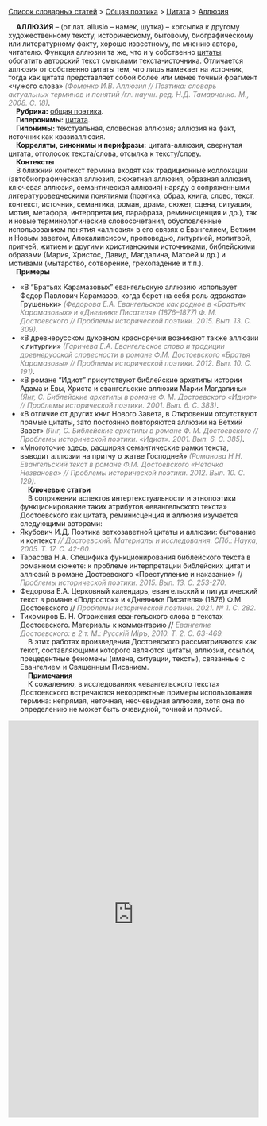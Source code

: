<style>
st { color: Gray;
  font-style: italic;}
</style>

[Список словарных статей](https://thesaurus-dostoevsky.github.io/Thesaurus/) > [Общая поэтика](theorpoe.md) > [Цитата](цитата.md) > [Аллюзия](аллюзия.md) 

&nbsp;&nbsp;&nbsp;&nbsp;**АЛЛЮЗИЯ** – (от лат. allusio – намек, шутка) – «отсылка к другому художественному тексту, историческому, бытовому, биографическому или литературному факту, хорошо известному, по мнению автора, читателю. Функция аллюзии та же, что и у собственно [цитаты](цитата.md): обогатить авторский текст смыслами текста-источника. Отличается аллюзия от собственно цитаты тем, что лишь намекает на источник, тогда как цитата представляет собой более или менее точный фрагмент «чужого слова» <st>(Фоменко И.В. Аллюзия // Поэтика: словарь актуальных терминов и понятий /гл. научн. ред. Н.Д. Тамарченко. М., 2008. С. 18)</st>.  
&nbsp;&nbsp;&nbsp;&nbsp;**Рубрика:** [общая поэтика](theorpoe.md).  
&nbsp;&nbsp;&nbsp;&nbsp;**Гиперонимы:** [цитата](цитата.md).  
&nbsp;&nbsp;&nbsp;&nbsp;**Гипонимы:** текстуальная, словесная аллюзия;  аллюзия на факт, источник как квазиаллюзия.  
&nbsp;&nbsp;&nbsp;&nbsp;**Корреляты, синонимы и перифразы:** цитата-аллюзия, свернутая цитата, отголосок  текста/слова,  отсылка к тексту/слову.  
&nbsp;&nbsp;&nbsp;&nbsp;**Контексты**  
&nbsp;&nbsp;&nbsp;&nbsp;В ближний контекст термина входят как традиционные коллокации (автобиографическая аллюзия, сюжетная аллюзия, образная аллюзия, ключевая аллюзия, семантическая аллюзия) наряду с сопряженными литературоведческими понятиями (поэтика, образ, книга, слово, текст, контекст, источник, семантика, роман, драма, сюжет, сцена, ситуация, мотив, метафора, интерпретация, парафраза, реминисценция и др.), так и новые терминологические словосочетания, обусловленные использованием понятия «аллюзия» в его связях с Евангелием, Ветхим и Новым заветом, Апокалипсисом, проповедью,  литургией, молитвой, притчей, житием и другими христианскими источниками, библейскими образами (Мария, Христос, Давид, Магдалина, Матфей и др.) и мотивами (мытарство, сотворение, грехопадение и т.п.).  
&nbsp;&nbsp;&nbsp;&nbsp;**Примеры**  
* «В “Братьях Карамазовых” евангельскую аллюзию использует Федор Павлович Карамазов, когда берет на себя роль *адвоката*» Грушеньки» <st>(Федорова Е.А. Евангельское как родное в «Братьях Карамазовых» и «Дневнике Писателя» (1876–1877) Ф. М. Достоевского //  Проблемы исторической поэтики. 2015. Вып. 13. С. 309).</st>
* «В древнерусском духовном красноречии  возникают также аллюзии к литургии» <st>(Гаричева Е.А. Евангельское слово и традиции древнерусской словесности в романе Ф.М. Достоевского «Братья Карамазовы» //  Проблемы исторической поэтики.  2012. Вып. 10. С. 191)</st>.
* «В романе “Идиот” присутствуют библейские архетипы  истории Адама и Евы, Христа и евангельские аллюзии   Марии Магдалины» <st>(Янг, С. Библейские архетипы в романе Ф. М. Достоевского «Идиот» //  Проблемы исторической поэтики. 2001. Вып. 6. С. 383)</st>. 
* «В отличие от других книг Нового Завета, в Откровении отсутствуют прямые цитаты, зато постоянно повторяются аллюзии на Ветхий Завет» <st>(Янг, С. Библейские архетипы в романе Ф. М. Достоевского //  Проблемы исторической поэтики. «Идиот». 2001. Вып. 6. С. 385)</st>.
* «Многоточие здесь, расширяя семантические рамки текста, выводит аллюзии на притчу о жатве Господней» <st>(Романова Н.Н. Евангельский текст в романе Ф.М. Достоевского «Неточка Незванова» //  Проблемы исторической поэтики. 2012. Вып. 10. С. 129).</st>  <br>
&nbsp;&nbsp;&nbsp;&nbsp;**Ключевые статьи**  
&nbsp;&nbsp;&nbsp;&nbsp;В сопряжении аспектов интертекстуальности и этнопоэтики функционирование таких атрибутов «‎евангельского текста»‎ Достоевского как цитата, реминисценция и  аллюзия изучается следующими авторами: 
* Якубович И.Д. Поэтика ветхозаветной цитаты и аллюзии: бытование и контекст <st>// Достоевский. Материалы и исследования. СПб.: Наука, 2005. Т. 17. С. 42-60.</st>
* Тарасова Н.А. Специфика функционирования библейского текста в романном сюжете: к проблеме интерпретации библейских цитат и аллюзий в романе Достоевского «Преступление и наказание» // <st> Проблемы исторической поэтики. 2015. Вып. 13. С. 253-270.</st>
* Федорова Е.А. Церковный календарь, евангельский и литургический текст в романе «Подросток» и «Дневнике Писателя» (1876) Ф.М. Достоевского //  <st>Проблемы исторической поэтики. 2021. № 1. С. 282.</st>
* Тихомиров Б. Н. Отражения евангельского слова в текстах Достоевского. Материалы к комментарию // <st>Евангелие Достоевского: в 2 т. М.: Русскiй Мiръ, 2010. Т. 2. C. 63-469.</st>  
&nbsp;&nbsp;&nbsp;&nbsp;В этих работах произведения Достоевского рассматриваются как текст, составляющими которого являются цитаты, аллюзии, ссылки, прецедентные феномены (имена, ситуации, тексты), связанные с Евангелием и Священным Писанием.  <br>
&nbsp;&nbsp;&nbsp;&nbsp;**Примечания**  
&nbsp;&nbsp;&nbsp;&nbsp;К сожалению, в исследованиях «евангельского текста»‎ Достоевского встречаются некорректные примеры использования термина: непрямая, неточная, неочевидная аллюзия, хотя она по определению не может быть очевидной, точной и прямой. 

<iframe src="https://thesaurus-dostoevsky.github.io/nk/аллюзия.html" style="border:0px;width:100%;height:800px" allowfullscreen="true" webkitallowfullscreen="true" mozallowfullscreen="true">
